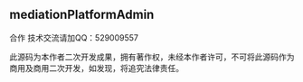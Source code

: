 ## mediationPlatformAdmin
合作 技术交流请加QQ：529009557

此源码为本作者二次开发成果，拥有著作权，未经本作者许可，不可将此源码作为商用及商用二次开发，如发现，将追究法律责任。
